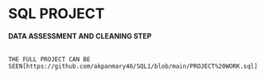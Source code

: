 # SQL PROJECT

#### DATA ASSESSMENT AND CLEANING STEP
````SELECT COUNT(DISTINCT COUNTRY_NAME)AS COUNTRIES_NOT_INVOLVED_IN_DEFORESTATION FROM FOREST WHERE FOREST_AREA_SQKM !=0;

THE FULL PROJECT CAN BE SEEN[https://github.com/akpanmary46/SQL1/blob/main/PROJECT%20WORK.sql]
